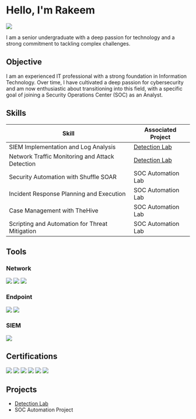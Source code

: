 # Hello, I'm Rakeem
<a href="https://www.linkedin.com/in/rakeemdawson/"><img src="https://img.shields.io/badge/-LinkedIn-0072b1?&style=for-the-badge&logo=linkedin&logoColor=white" /></a>

I am a senior undergraduate with a deep passion for technology and a strong commitment to tackling complex challenges. 

## Objective

I am an experienced IT professional with a strong foundation in Information Technology. Over time, I have cultivated a deep passion for cybersecurity and am now enthusiastic about transitioning into this field, with a specific goal of joining a Security Operations Center (SOC) as an Analyst.
## Skills

| Skill                                         | Associated Project         |
|-----------------------------------------------|----------------------------|
| SIEM Implementation and Log Analysis          | <a href="https://github.com/rdaw16/Detection-Lab">Detection Lab</a>|
| Network Traffic Monitoring and Attack Detection | <a href="https://google.com">Detection Lab</a>|
| Security Automation with Shuffle SOAR         | SOC Automation Lab|
| Incident Response Planning and Execution      | SOC Automation Lab|
| Case Management with TheHive                  | SOC Automation Lab|
| Scripting and Automation for Threat Mitigation | SOC Automation Lab|

## Tools

### Network
<div>
    <img src="https://img.shields.io/badge/-Wireshark-1679A7?&style=for-the-badge&logo=Wireshark&logoColor=white" />
    <img src="https://img.shields.io/badge/-Suricata-EF3B2D?&style=for-the-badge&logo=Suricata&logoColor=white" />
    <img src="https://img.shields.io/badge/-Zeek-777BB4?&style=for-the-badge&logo=Zeek&logoColor=white" />
</div>

### Endpoint
<div>
    <img src="https://img.shields.io/badge/-Microsoft_Defender_for_Endpoint-00A4EF?&style=for-the-badge&logo=Microsoft&logoColor=white" />
    <img src="https://img.shields.io/badge/-Velociraptor-4B275F?&style=for-the-badge&logo=Velociraptor&logoColor=white" />
</div>

### SIEM
<div>
    <img src="https://img.shields.io/badge/-Splunk-D62A8D?&style=for-the-badge&logo=Splunk&logoColor=white" />
    
</div>

## Certifications

<div>
<img src="https://img.shields.io/badge/-SSCP-2C9E8F?style=for-the-badge&logo=ISC2&logoColor=white" />
<img src="https://img.shields.io/badge/-LPI%20Linux-009639?&style=for-the-badge&logo=Linux&logoColor=white" />
<img src="https://img.shields.io/badge/-Security%2B-FF0000?&style=for-the-badge&logo=CompTIA&logoColor=white" />
<img src="https://img.shields.io/badge/-Network%2B-007ACC?&style=for-the-badge&logo=CompTIA&logoColor=white" />
<img src="https://img.shields.io/badge/-A%2B-4D4D4D?&style=for-the-badge&logo=CompTIA&logoColor=white" />
<img src="https://img.shields.io/badge/-ITIL%20v4-734F96?style=for-the-badge&logo=ITIL&logoColor=white" />

</div>

## Projects
- <a href="https://github.com/rdaw16/Detection-Lab">Detection Lab</a>
- SOC Automation Project
